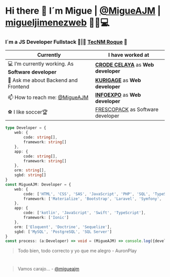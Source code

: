 # Hi there 👋 I´m Migue | [@MigueAJM](https://twitter.com/migueajm) | [migueljimenezweb](https://migueajm.github.io/migueljimenezweb/) 🚀🔥💻

### I´m a JS Developer Fullstack 🚀|🐐 [TecNM Roque](http://www.itroque.edu.mx/) 🐐

| **Currently**                                                 | **I have worked at**                                                      |
| ------------------------------------------------------------- | ------------------------------------------------------------------------- |
| 💻 I’m currently working. As **Software developer**           | **[CRODE CELAYA](http://www.crodecelaya.tecnm.mx/)** as **Web developer** |
| 💬 Ask me about Backend and Frontend                          | **[KURIGAGE](https://www.kurigage.com/)** as **Web developer**            |
| 📫 How to reach me: [@MigueAJM](https://twitter.com/migueajm) | **[INFOEXPO](https://www.infoexpo.com.mx/home/)** as **Web developer**    |
| ⚽️ I like soccer🏆                                           | [FRESCOPACK](https://frescopack.com/) as Software developer               |

```typescript
type Developer = {
    web: {
        code: string[],
        framework: string[]
    },
    app: {
        code: string[],
        framework: string[]
    },
    orm: string[],
    sgbd: string[]
}
const MigueAJM: Developer = {
    web: {
        code: ['HTML', 'CSS', 'SAS', 'JavaScript', 'PHP', 'SQL', 'TypeScript', 'Node JS', 'Inertia JS'],
        framework: ['Materialize', 'Bootstrap', 'Laravel', 'Symfony', 'React', 'ExpressJS', 'Angular']
    },
    app: {
        code: ['kotlin', 'JavaScript', 'Swift', 'TypeScript'],
        framework: ['Ionic']
    },
    orm: ['Eloquent', 'Doctrine', 'Sequelize'],
    sgbd: ['MySQL', 'PostgreSQL', 'SQL Server']
}
const process: (a:Developer) => void = (MigueAJM) => console.log({developer: MigueAJM});
```

> Todo bien, todo correcto y yo que me alegro - AuronPlay

#

> Vamos carajo... - [@migueajm](https://twitter.com/migueajm)
